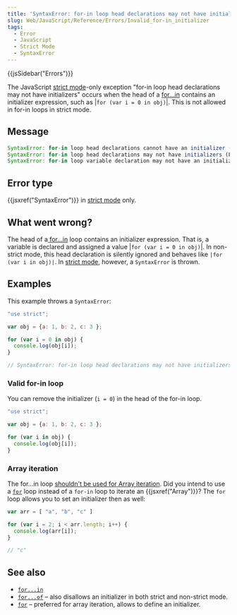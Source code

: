 ```yaml
---
title: 'SyntaxError: for-in loop head declarations may not have initializers'
slug: Web/JavaScript/Reference/Errors/Invalid_for-in_initializer
tags:
  - Error
  - JavaScript
  - Strict Mode
  - SyntaxError
---
```

{{jsSidebar("Errors")}}

The
JavaScript [strict mode](/en-US/docs/Web/JavaScript/Reference/Strict_mode)-only
exception "for-in loop head declarations may not have initializers" occurs when
the head of a
[for...in](/en-US/docs/Web/JavaScript/Reference/Statements/for...in) contains an
initializer expression, such as |`for (var i = 0 in obj)`|. This is not allowed
in for-in loops in strict mode.

## Message

```js
SyntaxError: for-in loop head declarations cannot have an initializer (Edge)
SyntaxError: for-in loop head declarations may not have initializers (Firefox)
SyntaxError: for-in loop variable declaration may not have an initializer. (Chrome)
```

## Error type

{{jsxref("SyntaxError")}} in
[strict mode](/en-US/docs/Web/JavaScript/Reference/Strict_mode) only.

## What went wrong?

The head of
a[ for...in](/en-US/docs/Web/JavaScript/Reference/Statements/for...in) loop
contains an initializer expression. That is, a variable is declared and assigned
a value |`for (var i = 0 in obj)`|. In non-strict mode, this head declaration is
silently ignored and behaves like `|for (var i in obj)|`. In
[strict mode](/en-US/docs/Web/JavaScript/Reference/Strict_mode), however, a
`SyntaxError` is thrown.

## Examples

This example throws a `SyntaxError`:

```js example-bad
"use strict";

var obj = {a: 1, b: 2, c: 3 };

for (var i = 0 in obj) {
  console.log(obj[i]);
}

// SyntaxError: for-in loop head declarations may not have initializers
```

### Valid for-in loop

You can remove the initializer (`i = 0`) in the head of the for-in loop.

```js example-good
"use strict";

var obj = {a: 1, b: 2, c: 3 };

for (var i in obj) {
  console.log(obj[i]);
}
```

### Array iteration

The for...in loop
[shouldn't be used for Array iteration](/en-US/docs/Web/JavaScript/Reference/Statements/for...in#array_iteration_and_for...in).
Did you intend to use a
[`for`](/en-US/docs/Web/JavaScript/Reference/Statements/for) loop instead of a
`for-in` loop to iterate an {{jsxref("Array")}}? The `for` loop allows you
to set an initializer then as well:

```js example-good
var arr = [ "a", "b", "c" ]

for (var i = 2; i < arr.length; i++) {
  console.log(arr[i]);
}

// "c"
```

## See also

- [`for...in`](/en-US/docs/Web/JavaScript/Reference/Statements/for...in)
- [`for...of`](/en-US/docs/Web/JavaScript/Reference/Statements/for...of) – also
  disallows an initializer in both strict and non-strict mode.
- [`for`](/en-US/docs/Web/JavaScript/Reference/Statements/for) – preferred for
  array iteration, allows to define an initializer.
